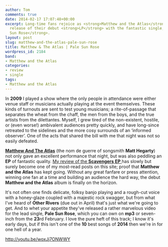 ```yaml
---
author: Tom
comments: true
date: 2014-02-17 17:07:48+00:00
excerpt: Long-time fans rejoice as <strong>Matthew and the Atlas</strong> herald the
  release of their debut <strong>LP</strong> with the fantastic single, <strong>Pale
  Sun Rose</strong>.
layout: post
slug: matthew-and-the-atlas-pale-sun-rose
title: Matthew & The Atlas | Pale Sun Rose
wordpress_id: 2184
band:
- Matthew and the Atlas
categories:
- review
- single
tags:
- Matthew and the Atlas
---
```


In **2009** I played a show where the only people in attendance were either venue staff or musicians actually playing at the event themselves. These kinds of turnouts are sent to test young musicians; a rite-of-passage that separates the wheat from the chaff, the men from the boys, and the true artists from the dilettantes. Myself, I grew tired of the non-existent, hostile, or (even worse!) ambivalent audiences pretty quickly, and have long-since retreated to the sidelines and the more cosy surrounds of an ‘informed observer’. One of the acts that shared the bill with me that night was not so easily defeated.

**[Matthew And The Atlas](http://matthewandtheatlas.com/)** (the nom de guerre of songsmith **Matt Hegarty**) not only gave an excellent performance that night, but was also peddling an **EP** of fantastic quality. [My review of the **Scavengers** **EP** ](http://eatenbymonsters/live/scavengers-matthew-and-the-atlas/)has slowly but surely become one of my most-read posts on this site; proof that **Matthew and the Atlas** has kept going. Without any great fanfare or press attention, winning one fan at a time and building an audience the hard way, the debut **Matthew and the Atlas** album is finally on the horizon.

It's not often one finds delicate, folksy banjo playing and a rough-cut voice with a honey-glaze coupled with a majestic rock swagger, but from what I've heard of **Other Rivers** (due out in April) that's just what we're going to get. And to whet your appetite they've released a rather marvelous video for the lead single, **Pale Sun Rose**, which you can own on **mp3** or seven-inch from the **23**rd February. I love the pure heft of this track; I know it's early days, but if this isn't one of the **10** best songs of **2014** then we're in for one hell of a year.

http://youtu.be/woxJj7ONWWY
